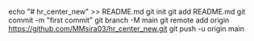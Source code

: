 echo "# hr_center_new" >> README.md
git init
git add README.md
git commit -m "first commit"
git branch -M main
git remote add origin https://github.com/MMsira03/hr_center_new.git
git push -u origin main